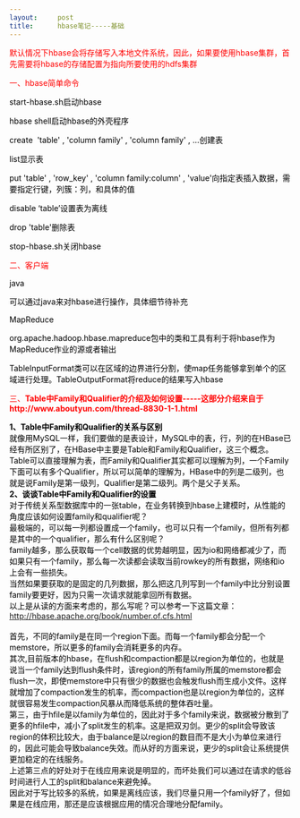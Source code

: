 ```yaml
---
layout:     post
title:      hbase笔记-----基础
---
```

<div id="article_content" class="article_content clearfix csdn-tracking-statistics" data-pid="blog" data-mod="popu_307" data-dsm="post">
								            <link rel="stylesheet" href="https://csdnimg.cn/release/phoenix/template/css/ck_htmledit_views-f76675cdea.css">
						<div class="htmledit_views" id="content_views">
                
<p><span style="color:#FF0000;">默认情况下hbase会将存储写入本地文件系统，因此，如果要使用hbase集群，首先需要将hbase的存储配置为指向所要使用的hdfs集群</span></p>
<p><span style="color:#FF0000;">一、hbase简单命令</span></p>
<p><span style="color:#FF0000;"><span style="color:#000000;">start-hbase.sh启动hbase</span></span></p>
<p><span style="color:#FF0000;"><span style="color:#000000;">hbase shell启动hbase的外壳程序</span></span></p>
<p><span style="color:#FF0000;"><span style="color:#000000;">create  'table' , 'column family' , 'column family' , ...创建表</span></span></p>
<p><span style="color:#FF0000;"><span style="color:#000000;">list显示表</span></span></p>
<p><span style="color:#FF0000;"><span style="color:#000000;">put 'table' , 'row_key' , 'column family:column' , 'value'向指定表插入数据，需要指定行键，列簇：列，和具体的值</span></span></p>
<p><span style="color:#FF0000;"><span style="color:#000000;">disable ‘table’设置表为离线</span></span></p>
<p><span style="color:#FF0000;"><span style="color:#000000;">drop 'table'删除表</span></span></p>
<p><span style="color:#FF0000;"><span style="color:#000000;">stop-hbase.sh关闭hbase</span></span></p>
<p><span style="color:#FF0000;">二、客户端</span></p>
<p><span style="color:#FF0000;"><span style="color:#000000;">java</span></span></p>
<p><span style="color:#FF0000;"><span style="color:#000000;">可以通过java来对hbase进行操作，具体细节待补充<br></span></span></p>
<p><span style="color:#FF0000;"><span style="color:#000000;">MapReduce</span></span></p>
<p><span style="color:#FF0000;"><span style="color:#000000;">org.apache.hadoop.hbase.mapreduce包中的类和工具有利于将hbase作为MapReduce作业的源或者输出</span></span></p>
<p><span style="color:#FF0000;"><span style="color:#000000;">TableInputFormat类可以在区域的边界进行分割，使map任务能够拿到单个的区域进行处理。TableOutputFormat将reduce的结果写入hbase</span></span></p>
<p><span style="color:#FF0000;"><span style="color:#000000;"><span style="color:#FF0000;">三、<strong>Table中Family和Qualifier的介绍及如何设置-----这部分介绍来自于http://www.aboutyun.com/thread-8830-1-1.html</strong></span></span></span></p>
<p><span style="color:#FF0000;"><span style="color:#000000;"><strong>1、Table中Family和Qualifier的关系与区别</strong><br>
就像用MySQL一样，我们要做的是表设计，MySQL中的表，行，列的在HBase已经有所区别了，在HBase中主要是Table和Family和Qualifier，这三个概念。Table可以直接理解为表，而Family和Qualifier其实都可以理解为列，一个Family下面可以有多个Qualifier，所以可以简单的理解为，HBase中的列是二级列，也就是说Family是第一级列，Qualifier是第二级列。两个是父子关系。<br><strong>2、谈谈Table中Family和Qualifier的设置</strong><br>
对于传统关系型数据库中的一张table，在业务转换到hbase上建模时，从性能的角度应该如何设置family和qualifier呢？<br>
最极端的，可以每一列都设置成一个family，也可以只有一个family，但所有列都是其中的一个qualifier，那么有什么区别呢？<br>
family越多，那么获取每一个cell数据的优势越明显，因为io和网络都减少了，而如果只有一个family，那么每一次读都会读取当前rowkey的所有数据，网络和io上会有一些损失。<br>
当然如果要获取的是固定的几列数据，那么把这几列写到一个family中比分别设置family要更好，因为只需一次请求就能拿回所有数据。<br>
以上是从读的方面来考虑的，那么写呢？可以参考一下这篇文章：<br><a href="http://hbase.apache.org/book/number.of.cfs.html" rel="nofollow">http://hbase.apache.org/book/number.of.cfs.html</a><br><br>
首先，不同的family是在同一个region下面。而每一个family都会分配一个memstore，所以更多的family会消耗更多的内存。<br>
其次,目前版本的hbase，在flush和compaction都是以region为单位的，也就是说当一个family达到flush条件时，该region的所有family所属的memstore都会flush一次，即使memstore中只有很少的数据也会触发flush而生成小文件。这样就增加了compaction发生的机率，而compaction也是以region为单位的，这样就很容易发生compaction风暴从而降低系统的整体吞吐量。<br>
第三，由于hfile是以family为单位的，因此对于多个family来说，数据被分散到了更多的hfile中，减小了split发生的机率。这是把双刃剑。更少的split会导致该region的体积比较大，由于balance是以region的数目而不是大小为单位来进行的，因此可能会导致balance失效。而从好的方面来说，更少的split会让系统提供更加稳定的在线服务。<br>
上述第三点的好处对于在线应用来说是明显的，而坏处我们可以通过在请求的低谷时间进行人工的split和balance来避免掉。<br>
因此对于写比较多的系统，如果是离线应该，我们尽量只用一个family好了，但如果是在线应用，那还是应该根据应用的情况合理地分配family。<br></span></span></p>
<p><span style="color:#FF0000;"><span style="color:#000000;"></span><br></span></p>
            </div>
                </div>
